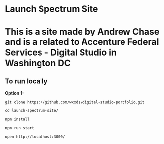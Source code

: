 # Launch Spectrum Site

# This is a site made by Andrew Chase and is a related to Accenture Federal Services - Digital Studio in Washington DC


## To run locally

**Option 1:**

`git clone https://github.com/wxxds/digital-studio-portfolio.git`

`cd launch-spectrum-site/`

`npm install`

`npm run start`

`open http://localhost:3000/`


